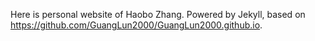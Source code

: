 Here is personal website of Haobo Zhang. Powered by Jekyll, based on https://github.com/GuangLun2000/GuangLun2000.github.io.
